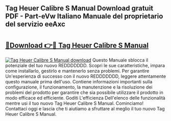 ## Tag Heuer Calibre S Manual Download gratuit PDF - Part-eVw Italiano Manuale del proprietario del servizio eeAxc

# <h2><a href="http://dfgi6v.blite.top/?on=Tag+Heuer+Calibre+S+Manual">🔗Download 👉🔴 Tag Heuer Calibre S Manual</a></h2>

[![Tag Heuer Calibre S Manual download](https://i.imgur.com/lujVjoI.png)](http://dfgi6v.blite.top/?on=Tag+Heuer+Calibre+S+Manual)
Questo Manuale sblocca il potenziale del tuo nuovo REDDDDDDD. Scopri le sue caratteristiche, impara come installarlo, gestirlo e mantenerlo senza problemi. Per garantire Un'esperienza di successo con il nuovo REDDDDDDD, leggere attentamente questo manuale prima dell'uso. Contiene informazioni importanti sulla configurazione, il funzionamento, la manutenzione e la risoluzione dei problemi del prodotto per garantire che sia possibile utilizzare il prodotto in modo efficace ed efficiente. Goditi L'efficienza Dell'elenco delle funzionalità mentre usi il tuo nuovo Tag Heuer Calibre S Manual. Cominciamo! Contattaci oggi e lascia che ti aiutiamo a sfruttare al meglio il tuo nuovo Tag Heuer Calibre S Manual.
